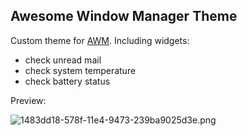 ## Awesome Window Manager Theme

Custom theme for [AWM](http://awesome.naquadah.org/). Including widgets:

* check unread mail
* check system temperature
* check battery status

Preview:

![1483dd18-578f-11e4-9473-239ba9025d3e.png](https://cloud.githubusercontent.com/assets/652428/4693199/1483dd18-578f-11e4-9473-239ba9025d3e.png)
